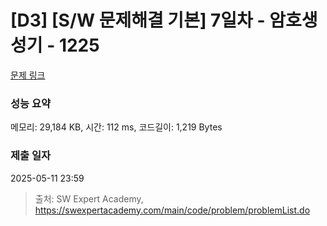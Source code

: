 # [D3] [S/W 문제해결 기본] 7일차 - 암호생성기 - 1225 

[문제 링크](https://swexpertacademy.com/main/code/problem/problemDetail.do?contestProbId=AV14uWl6AF0CFAYD) 

### 성능 요약

메모리: 29,184 KB, 시간: 112 ms, 코드길이: 1,219 Bytes

### 제출 일자

2025-05-11 23:59



> 출처: SW Expert Academy, https://swexpertacademy.com/main/code/problem/problemList.do